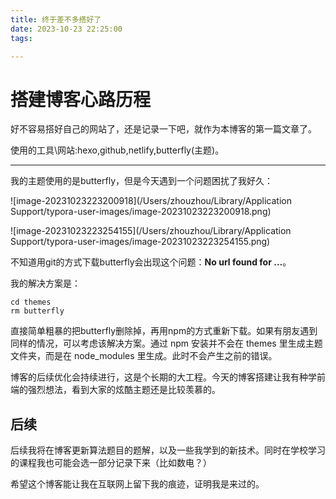 ```yaml
---
title: 终于差不多搭好了
date: 2023-10-23 22:25:00
tags:

---
```


# 搭建博客心路历程

好不容易搭好自己的网站了，还是记录一下吧，就作为本博客的第一篇文章了。

使用的工具\网站:hexo,github,netlify,butterfly(主题)。

[搭建教程]: https://blog.cuijiacai.com/blog-building/
[美化教程]: https://butterfly.js.org/

---

我的主题使用的是butterfly，但是今天遇到一个问题困扰了我好久：

![image-20231023223200918](/Users/zhouzhou/Library/Application Support/typora-user-images/image-20231023223200918.png)

![image-20231023223254155](/Users/zhouzhou/Library/Application Support/typora-user-images/image-20231023223254155.png)

不知道用git的方式下载butterfly会出现这个问题：**No url found for …**。

我的解决方案是：

```
cd themes
rm butterfly
```

直接简单粗暴的把butterfly删除掉，再用npm的方式重新下载。如果有朋友遇到同样的情况，可以考虑该解决方案。通过 npm 安装并不会在 themes 里生成主题文件夹，而是在 node_modules 里生成。此时不会产生之前的错误。

博客的后续优化会持续进行，这是个长期的大工程。今天的博客搭建让我有种学前端的强烈想法，看到大家的炫酷主题还是比较羡慕的。



## 后续

后续我将在博客更新算法题目的题解，以及一些我学到的新技术。同时在学校学习的课程我也可能会选一部分记录下来（比如数电？）

希望这个博客能让我在互联网上留下我的痕迹，证明我是来过的。
